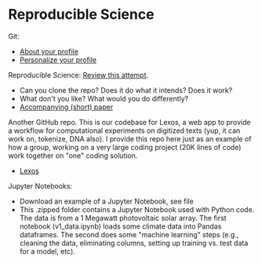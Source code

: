 # Reproducible Science

Git: 
- [About your profile](https://docs.github.com/en/account-and-profile/setting-up-and-managing-your-github-profile/customizing-your-profile/about-your-profile)
- [Personalize your profile](https://docs.github.com/en/account-and-profile/setting-up-and-managing-your-github-profile/customizing-your-profile/personalizing-your-profile)

Reproducible Science:  [Review this attempt](https://github.com/WheatonCS/aGoodMystery).
- Can you clone the repo? Does it do what it intends?  Does it work?
- What don't you like? What would you do differently?
- [Accompanying (short) paper](https://dh2017.adho.org/abstracts/027/027.pdf)


Another GitHub repo. This is our codebase for Lexos, a web app to provide a workflow for computational experiments on digitized texts (yup, it can work on, tokenize, DNA also). I provide this repo here just as an example of how a group, working on a very large coding project (20K lines of code) work together on "one" coding solution.
- [Lexos](https://github.com/WheatonCS/Lexos)


Jupyter Notebooks: 
- Download an example of a Jupyter Notebook, see file
- This .zipped folder contains a Jupyter Notebook used with Python code. The data is from a 1 Megawatt photovoltaic solar array. The first notebook (v1_data.ipynb) loads some climate data into Pandas dataframes. The second does some "machine learning" steps (e.g., cleaning the data, eliminating columns, setting up training vs. test data for a model, etc).
